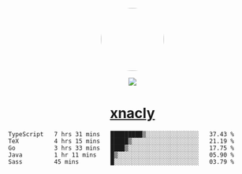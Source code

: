 <p align="center">
  <img style="border-radius: 100px" width="128" height="128" src="https://avatars.githubusercontent.com/u/47723417?v=4"/>
</p>
<p align="center">
  <img src="https://komarev.com/ghpvc/?username=xnacly&&style=flat-square"/>
</p>

<h1 align="center"><a href="https://xnacly.me"> xnacly</a> </h1>

<!--START_SECTION:waka-->

```text
TypeScript   7 hrs 31 mins   █████████▒░░░░░░░░░░░░░░░   37.43 %
TeX          4 hrs 15 mins   █████▒░░░░░░░░░░░░░░░░░░░   21.19 %
Go           3 hrs 33 mins   ████▒░░░░░░░░░░░░░░░░░░░░   17.75 %
Java         1 hr 11 mins    █▒░░░░░░░░░░░░░░░░░░░░░░░   05.90 %
Sass         45 mins         █░░░░░░░░░░░░░░░░░░░░░░░░   03.79 %
```

<!--END_SECTION:waka-->
